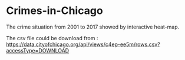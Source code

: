 # Crimes-in-Chicago
The crime situation from 2001 to 2017 showed by interactive heat-map.

The csv file could be download from : https://data.cityofchicago.org/api/views/c4ep-ee5m/rows.csv?accessType=DOWNLOAD
